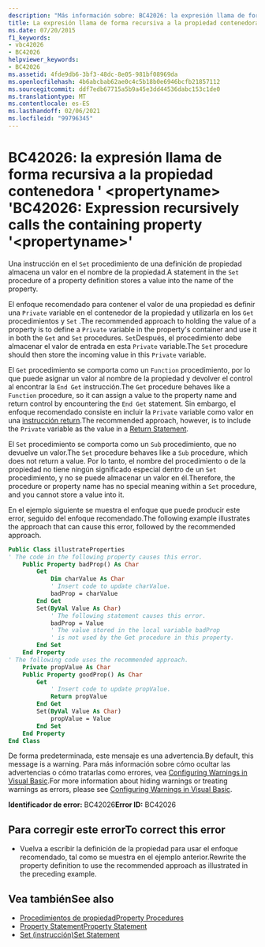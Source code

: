 ```yaml
---
description: "Más información sobre: BC42026: la expresión llama de forma recursiva a la propiedad contenedora '<propertyname>"
title: La expresión llama de forma recursiva a la propiedad contenedora '<propertyname>'
ms.date: 07/20/2015
f1_keywords:
- vbc42026
- BC42026
helpviewer_keywords:
- BC42026
ms.assetid: 4fde9db6-3bf3-48dc-8e05-981bf08969da
ms.openlocfilehash: 4b6abcbab62ae0c4c5b18b0e6946bcfb21857112
ms.sourcegitcommit: ddf7edb67715a5b9a45e3dd44536dabc153c1de0
ms.translationtype: MT
ms.contentlocale: es-ES
ms.lasthandoff: 02/06/2021
ms.locfileid: "99796345"
---
```

# <a name="bc42026-expression-recursively-calls-the-containing-property-propertyname"></a><span data-ttu-id="a73d0-103">BC42026: la expresión llama de forma recursiva a la propiedad contenedora ' \<propertyname> '</span><span class="sxs-lookup"><span data-stu-id="a73d0-103">BC42026: Expression recursively calls the containing property '\<propertyname>'</span></span>

<span data-ttu-id="a73d0-104">Una instrucción en el `Set` procedimiento de una definición de propiedad almacena un valor en el nombre de la propiedad.</span><span class="sxs-lookup"><span data-stu-id="a73d0-104">A statement in the `Set` procedure of a property definition stores a value into the name of the property.</span></span>

 <span data-ttu-id="a73d0-105">El enfoque recomendado para contener el valor de una propiedad es definir una `Private` variable en el contenedor de la propiedad y utilizarla en los `Get` procedimientos y `Set` .</span><span class="sxs-lookup"><span data-stu-id="a73d0-105">The recommended approach to holding the value of a property is to define a `Private` variable in the property's container and use it in both the `Get` and `Set` procedures.</span></span> <span data-ttu-id="a73d0-106">`Set`Después, el procedimiento debe almacenar el valor de entrada en esta `Private` variable.</span><span class="sxs-lookup"><span data-stu-id="a73d0-106">The `Set` procedure should then store the incoming value in this `Private` variable.</span></span>

 <span data-ttu-id="a73d0-107">El `Get` procedimiento se comporta como un `Function` procedimiento, por lo que puede asignar un valor al nombre de la propiedad y devolver el control al encontrar la `End Get` instrucción.</span><span class="sxs-lookup"><span data-stu-id="a73d0-107">The `Get` procedure behaves like a `Function` procedure, so it can assign a value to the property name and return control by encountering the `End Get` statement.</span></span> <span data-ttu-id="a73d0-108">Sin embargo, el enfoque recomendado consiste en incluir la `Private` variable como valor en una [instrucción return](../statements/return-statement.md).</span><span class="sxs-lookup"><span data-stu-id="a73d0-108">The recommended approach, however, is to include the `Private` variable as the value in a [Return Statement](../statements/return-statement.md).</span></span>

 <span data-ttu-id="a73d0-109">El `Set` procedimiento se comporta como un `Sub` procedimiento, que no devuelve un valor.</span><span class="sxs-lookup"><span data-stu-id="a73d0-109">The `Set` procedure behaves like a `Sub` procedure, which does not return a value.</span></span> <span data-ttu-id="a73d0-110">Por lo tanto, el nombre del procedimiento o de la propiedad no tiene ningún significado especial dentro de un `Set` procedimiento, y no se puede almacenar un valor en él.</span><span class="sxs-lookup"><span data-stu-id="a73d0-110">Therefore, the procedure or property name has no special meaning within a `Set` procedure, and you cannot store a value into it.</span></span>

 <span data-ttu-id="a73d0-111">En el ejemplo siguiente se muestra el enfoque que puede producir este error, seguido del enfoque recomendado.</span><span class="sxs-lookup"><span data-stu-id="a73d0-111">The following example illustrates the approach that can cause this error, followed by the recommended approach.</span></span>

```vb
Public Class illustrateProperties
' The code in the following property causes this error.
    Public Property badProp() As Char
        Get
            Dim charValue As Char
            ' Insert code to update charValue.
            badProp = charValue
        End Get
        Set(ByVal Value As Char)
            ' The following statement causes this error.
            badProp = Value
            ' The value stored in the local variable badProp
            ' is not used by the Get procedure in this property.
        End Set
    End Property
' The following code uses the recommended approach.
    Private propValue As Char
    Public Property goodProp() As Char
        Get
            ' Insert code to update propValue.
            Return propValue
        End Get
        Set(ByVal Value As Char)
            propValue = Value
        End Set
    End Property
End Class
```

 <span data-ttu-id="a73d0-112">De forma predeterminada, este mensaje es una advertencia.</span><span class="sxs-lookup"><span data-stu-id="a73d0-112">By default, this message is a warning.</span></span> <span data-ttu-id="a73d0-113">Para más información sobre cómo ocultar las advertencias o cómo tratarlas como errores, vea [Configuring Warnings in Visual Basic](/visualstudio/ide/configuring-warnings-in-visual-basic).</span><span class="sxs-lookup"><span data-stu-id="a73d0-113">For more information about hiding warnings or treating warnings as errors, please see [Configuring Warnings in Visual Basic](/visualstudio/ide/configuring-warnings-in-visual-basic).</span></span>

 <span data-ttu-id="a73d0-114">**Identificador de error:** BC42026</span><span class="sxs-lookup"><span data-stu-id="a73d0-114">**Error ID:** BC42026</span></span>

## <a name="to-correct-this-error"></a><span data-ttu-id="a73d0-115">Para corregir este error</span><span class="sxs-lookup"><span data-stu-id="a73d0-115">To correct this error</span></span>

- <span data-ttu-id="a73d0-116">Vuelva a escribir la definición de la propiedad para usar el enfoque recomendado, tal como se muestra en el ejemplo anterior.</span><span class="sxs-lookup"><span data-stu-id="a73d0-116">Rewrite the property definition to use the recommended approach as illustrated in the preceding example.</span></span>

## <a name="see-also"></a><span data-ttu-id="a73d0-117">Vea también</span><span class="sxs-lookup"><span data-stu-id="a73d0-117">See also</span></span>

- [<span data-ttu-id="a73d0-118">Procedimientos de propiedad</span><span class="sxs-lookup"><span data-stu-id="a73d0-118">Property Procedures</span></span>](../../programming-guide/language-features/procedures/property-procedures.md)
- [<span data-ttu-id="a73d0-119">Property Statement</span><span class="sxs-lookup"><span data-stu-id="a73d0-119">Property Statement</span></span>](../statements/property-statement.md)
- [<span data-ttu-id="a73d0-120">Set (instrucción)</span><span class="sxs-lookup"><span data-stu-id="a73d0-120">Set Statement</span></span>](../statements/set-statement.md)
